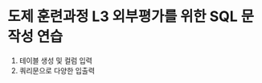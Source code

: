 <h1>도제 훈련과정 L3 외부평가를 위한 SQL 문 작성 연습</h1>
<ol>
  <li>테이블 생성 및 컬럼 입력</li>
  <li>쿼리문으로 다양한 입출력</li>
</ol>
